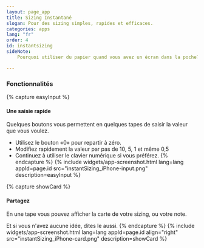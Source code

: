 ```yaml
---
layout: page_app
title: Sizing Instantané
slogan: Pour des sizing simples, rapides et efficaces.
categories: apps
lang: "fr"
order: 4
id: instantsizing
sideNote:
    Pourquoi utiliser du papier quand vous avez un écran dans la poche?

---
```


### Fonctionnalités

{% capture easyInput %}
#### Une saisie rapide

Quelques boutons vous permettent en quelques tapes de
saisir la valeur que vous voulez.

- Utilisez le bouton «0» pour repartir à zéro.
- Modifiez rapidement la valeur par pas de 10, 5, 1 et même 0,5
- Continuez à utiliser le clavier numérique si vous préférez.
{% endcapture %}
{% include widgets/app-screenshot.html 
        lang=lang appId=page.id src="instantSizing_iPhone-input.png"
        description=easyInput %}


{% capture showCard %}
#### Partagez

En une tape vous pouvez afficher la carte de votre sizing, ou votre note.

Et si vous n'avez aucune idée, dites le aussi.
{% endcapture %}
{% include widgets/app-screenshot.html 
        lang=lang appId=page.id align="right"
        src="instantSizing_iPhone-card.png"
        description=showCard %}


